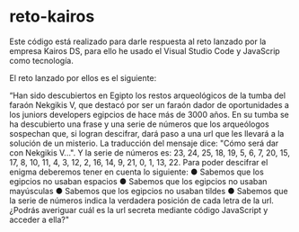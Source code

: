 # reto-kairos

Este código está realizado para darle respuesta al reto lanzado por la empresa Kairos DS, para ello he usado el Visual Studio Code y JavaScrip como tecnología.

El reto lanzado por ellos es el siguiente: 

“Han sido descubiertos en Egipto los restos arqueológicos
de la tumba del faraón Nekgikis V, que destacó por ser un
faraón dador de oportunidades a los juniors developers egipcios de
hace más de 3000 años.
En su tumba se ha descubierto una frase y una serie de números que
los arqueólogos sospechan que, si logran descifrar, dará paso a una
url que les llevará a la solución de un misterio.
La traducción del mensaje dice: "Cómo será dar con Nekgikis V...".
Y la serie de números es: 23, 24, 25, 18, 19, 5, 6, 7, 20, 15, 17, 8, 10, 11, 4, 3,
12, 2, 16, 14, 9, 21, 0, 1, 13, 22.
Para poder descifrar el enigma deberemos tener en cuenta lo
siguiente:
● Sabemos que los egipcios no usaban espacios
● Sabemos que los egipcios no usaban mayúsculas
● Sabemos que los egipcios no usaban tildes
● Sabemos que la serie de números indica la verdadera posición
de cada letra de la url.
¿Podrás averiguar cuál es la url secreta mediante código JavaScript y
acceder a ella?"
